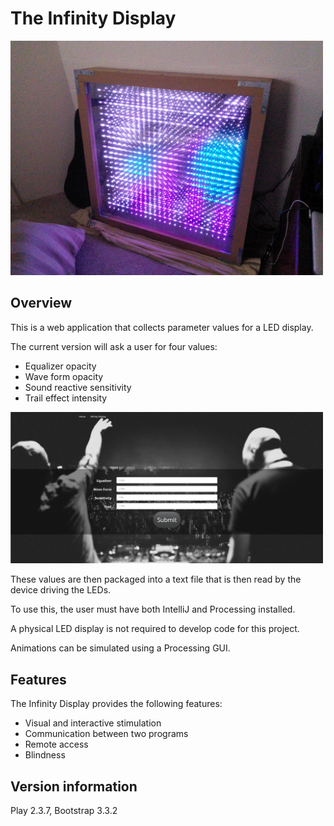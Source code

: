 # The Infinity Display

<img src="infdis.jpg" width="500px"/>

## Overview

This is a web application that collects parameter values for a LED display.

The current version will ask a user for four values:

  * Equalizer opacity
  * Wave form opacity
  * Sound reactive sensitivity
  * Trail effect intensity

<img src="submitpage.JPG" width="500px"/>

These values are then packaged into a text file that is then read by the device driving the LEDs.

To use this, the user must have both IntelliJ and Processing installed.

A physical LED display is not required to develop code for this project.

Animations can be simulated using a Processing GUI.

## Features

The Infinity Display provides the following features:

  * Visual and interactive stimulation
  * Communication between two programs
  * Remote access
  * Blindness

## Version information

Play 2.3.7, Bootstrap 3.3.2

